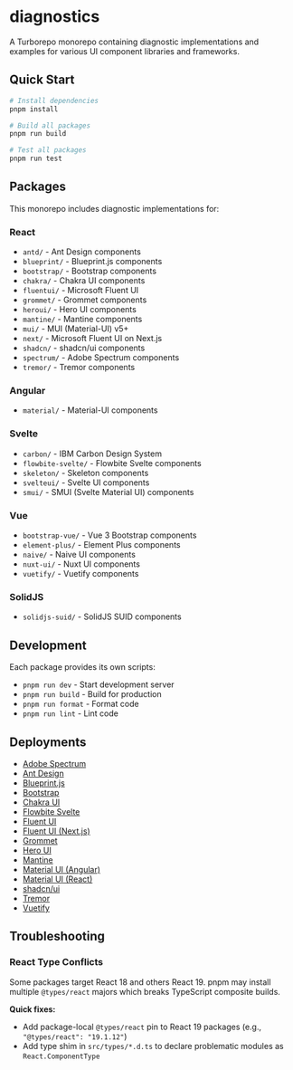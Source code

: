 # diagnostics

A Turborepo monorepo containing diagnostic implementations and examples for various UI component libraries and frameworks.

## Quick Start

```bash
# Install dependencies
pnpm install

# Build all packages
pnpm run build

# Test all packages
pnpm run test
```

## Packages

This monorepo includes diagnostic implementations for:

### React

- `antd/` - Ant Design components
- `blueprint/` - Blueprint.js components
- `bootstrap/` - Bootstrap components
- `chakra/` - Chakra UI components
- `fluentui/` - Microsoft Fluent UI
- `grommet/` - Grommet components
- `heroui/` - Hero UI components
- `mantine/` - Mantine components
- `mui/` - MUI (Material-UI) v5+
- `next/` - Microsoft Fluent UI on Next.js
- `shadcn/` - shadcn/ui components
- `spectrum/` - Adobe Spectrum components
- `tremor/` - Tremor components

### Angular

- `material/` - Material-UI components

### Svelte

- `carbon/` - IBM Carbon Design System
- `flowbite-svelte/` - Flowbite Svelte components
- `skeleton/` - Skeleton components
- `svelteui/` - Svelte UI components
- `smui/` - SMUI (Svelte Material UI) components

### Vue

- `bootstrap-vue/` - Vue 3 Bootstrap components
- `element-plus/` - Element Plus components
- `naive/` - Naive UI components
- `nuxt-ui/` - Nuxt UI components
- `vuetify/` - Vuetify components

### SolidJS
- `solidjs-suid/` - SolidJS SUID components

## Development

Each package provides its own scripts:

- `pnpm run dev` - Start development server
- `pnpm run build` - Build for production
- `pnpm run format` - Format code
- `pnpm run lint` - Lint code

## Deployments

- [Adobe Spectrum](https://atdiagnostics-spectrum.onrender.com/)
- [Ant Design](https://atdiagnostics-antd.onrender.com/)
- [Blueprint.js](https://atdiagnostics-blueprint.onrender.com/)
- [Bootstrap](https://atdiagnostics-bootstrap.onrender.com/)
- [Chakra UI](https://atdiagnostics-chakra.onrender.com/)
- [Flowbite Svelte](https://atdiagnostics-flowbite-svelte.onrender.com/)
- [Fluent UI](https://atdiagnostics-fluentui.onrender.com/)
- [Fluent UI (Next.js)](https://atdiagnostics-next.onrender.com/)
- [Grommet](https://atdiagnostics-grommet.onrender.com/)
- [Hero UI](https://atdiagnostics-heroui.onrender.com/)
- [Mantine](https://atdiagnostics-mantine.onrender.com/)
- [Material UI (Angular)](https://atdiagnostics-material.onrender.com/)
- [Material UI (React)](https://atdiagnostics-mui.onrender.com/)
- [shadcn/ui](https://atdiagnostics-shadcn.onrender.com/)
- [Tremor](https://atdiagnostics-tremor.onrender.com/)
- [Vuetify](https://atdiagnostics-vuetify.onrender.com/)

## Troubleshooting

### React Type Conflicts

Some packages target React 18 and others React 19. pnpm may install multiple `@types/react` majors which breaks TypeScript composite builds.

**Quick fixes:**

- Add package-local `@types/react` pin to React 19 packages (e.g., `"@types/react": "19.1.12"`)
- Add type shim in `src/types/*.d.ts` to declare problematic modules as `React.ComponentType`
